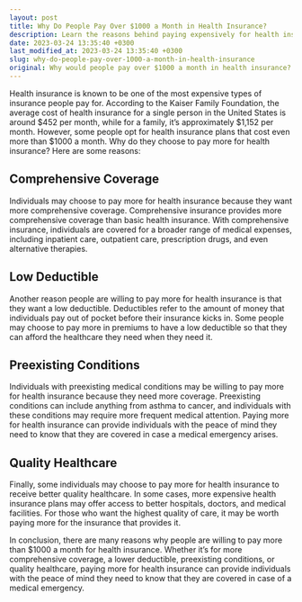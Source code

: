 ```yaml
---
layout: post
title: Why Do People Pay Over $1000 a Month in Health Insurance?
description: Learn the reasons behind paying expensively for health insurance.
date: 2023-03-24 13:35:40 +0300
last_modified_at: 2023-03-24 13:35:40 +0300
slug: why-do-people-pay-over-1000-a-month-in-health-insurance
original: Why would people pay over $1000 a month in health insurance?
---
```

Health insurance is known to be one of the most expensive types of insurance people pay for. According to the Kaiser Family Foundation, the average cost of health insurance for a single person in the United States is around $452 per month, while for a family, it’s approximately $1,152 per month. However, some people opt for health insurance plans that cost even more than $1000 a month. Why do they choose to pay more for health insurance? Here are some reasons:

## Comprehensive Coverage

Individuals may choose to pay more for health insurance because they want more comprehensive coverage. Comprehensive insurance provides more comprehensive coverage than basic health insurance. With comprehensive insurance, individuals are covered for a broader range of medical expenses, including inpatient care, outpatient care, prescription drugs, and even alternative therapies.

## Low Deductible

Another reason people are willing to pay more for health insurance is that they want a low deductible. Deductibles refer to the amount of money that individuals pay out of pocket before their insurance kicks in. Some people may choose to pay more in premiums to have a low deductible so that they can afford the healthcare they need when they need it.

## Preexisting Conditions

Individuals with preexisting medical conditions may be willing to pay more for health insurance because they need more coverage. Preexisting conditions can include anything from asthma to cancer, and individuals with these conditions may require more frequent medical attention. Paying more for health insurance can provide individuals with the peace of mind they need to know that they are covered in case a medical emergency arises.

## Quality Healthcare

Finally, some individuals may choose to pay more for health insurance to receive better quality healthcare. In some cases, more expensive health insurance plans may offer access to better hospitals, doctors, and medical facilities. For those who want the highest quality of care, it may be worth paying more for the insurance that provides it.

In conclusion, there are many reasons why people are willing to pay more than $1000 a month for health insurance. Whether it’s for more comprehensive coverage, a lower deductible, preexisting conditions, or quality healthcare, paying more for health insurance can provide individuals with the peace of mind they need to know that they are covered in case of a medical emergency.